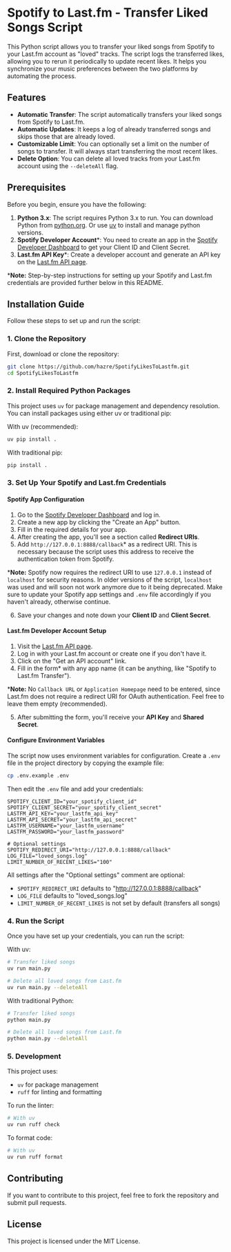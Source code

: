 # Spotify to Last.fm - Transfer Liked Songs Script

This Python script allows you to transfer your liked songs from Spotify to your Last.fm account as "loved" tracks. The script logs the transferred likes, allowing you to rerun it periodically to update recent likes. It helps you synchronize your music preferences between the two platforms by automating the process.

## Features

- **Automatic Transfer**: The script automatically transfers your liked songs from Spotify to Last.fm.
- **Automatic Updates**: It keeps a log of already transferred songs and skips those that are already loved.
- **Customizable Limit**: You can optionally set a limit on the number of songs to transfer. It will always start transferring the most recent likes.
- **Delete Option**: You can delete all loved tracks from your Last.fm account using the `--deleteAll` flag.

## Prerequisites

Before you begin, ensure you have the following:

1. **Python 3.x**: The script requires Python 3.x to run. You can download Python from [python.org](https://www.python.org/downloads/). Or use [uv](https://docs.astral.sh/uv/) to install and manage python versions.
2. **Spotify Developer Account**\*: You need to create an app in the [Spotify Developer Dashboard](https://developer.spotify.com/dashboard/applications) to get your Client ID and Client Secret.
3. **Last.fm API Key**\*: Create a developer account and generate an API key on the [Last.fm API page](https://www.last.fm/api).

\***Note:** Step-by-step instructions for setting up your Spotify and Last.fm credentials are provided further below in this README.

## Installation Guide

Follow these steps to set up and run the script:

### 1. Clone the Repository

First, download or clone the repository:

```bash
git clone https://github.com/hazre/SpotifyLikesToLastfm.git
cd SpotifyLikesToLastfm
```

### 2. Install Required Python Packages

This project uses `uv` for package management and dependency resolution. You can install packages using either uv or traditional pip:

With uv (recommended):
```bash
uv pip install .
```

With traditional pip:
```bash
pip install .
```

### 3. Set Up Your Spotify and Last.fm Credentials

#### Spotify App Configuration

1. Go to the [Spotify Developer Dashboard](https://developer.spotify.com/dashboard/applications) and log in.
2. Create a new app by clicking the "Create an App" button.
3. Fill in the required details for your app.
4. After creating the app, you'll see a section called **Redirect URIs**.
5. Add `http://127.0.0.1:8888/callback`* as a redirect URI. This is necessary because the script uses this address to receive the authentication token from Spotify.

\***Note:** Spotify now requires the redirect URI to use `127.0.0.1` instead of `localhost` for security reasons. In older versions of the script, `localhost` was used and will soon not work anymore due to it being deprecated. Make sure to update your Spotify app settings and `.env` file accordingly if you haven't already, otherwise continue.

6. Save your changes and note down your **Client ID** and **Client Secret**.

#### Last.fm Developer Account Setup

1. Visit the [Last.fm API page](https://www.last.fm/api).
2. Log in with your Last.fm account or create one if you don't have it.
3. Click on the "Get an API account" link.
4. Fill in the form* with any app name (it can be anything, like "Spotify to Last.fm Transfer").

\***Note:** No `Callback URL` or `Application Homepage` need to be entered, since Last.fm does not require a redirect URI for OAuth authentication. Feel free to leave them empty (recommended).

5. After submitting the form, you'll receive your **API Key** and **Shared Secret**.

#### Configure Environment Variables

The script now uses environment variables for configuration. Create a `.env` file in the project directory by copying the example file:

```bash
cp .env.example .env
```

Then edit the `.env` file and add your credentials:

```
SPOTIFY_CLIENT_ID="your_spotify_client_id"
SPOTIFY_CLIENT_SECRET="your_spotify_client_secret"
LASTFM_API_KEY="your_lastfm_api_key"
LASTFM_API_SECRET="your_lastfm_api_secret"
LASTFM_USERNAME="your_lastfm_username"
LASTFM_PASSWORD="your_lastfm_password"

# Optional settings
SPOTIFY_REDIRECT_URI="http://127.0.0.1:8888/callback"
LOG_FILE="loved_songs.log"
LIMIT_NUMBER_OF_RECENT_LIKES="100"
```

All settings after the "Optional settings" comment are optional:
- `SPOTIFY_REDIRECT_URI` defaults to "http://127.0.0.1:8888/callback"
- `LOG_FILE` defaults to "loved_songs.log"
- `LIMIT_NUMBER_OF_RECENT_LIKES` is not set by default (transfers all songs)

### 4. Run the Script

Once you have set up your credentials, you can run the script:

With uv:
```bash
# Transfer liked songs
uv run main.py

# Delete all loved songs from Last.fm
uv run main.py --deleteAll
```

With traditional Python:
```bash
# Transfer liked songs
python main.py

# Delete all loved songs from Last.fm
python main.py --deleteAll
```

### 5. Development

This project uses:
- `uv` for package management
- `ruff` for linting and formatting

To run the linter:
```bash
# With uv
uv run ruff check
```

To format code:
```bash
# With uv
uv run ruff format
```

## Contributing

If you want to contribute to this project, feel free to fork the repository and submit pull requests.

## License

This project is licensed under the MIT License.
